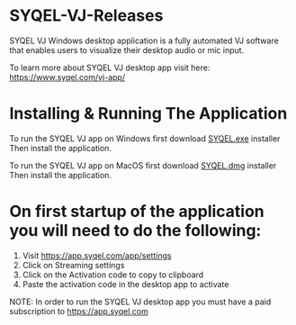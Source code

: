 # SYQEL-VJ-Releases
SYQEL VJ Windows desktop application is a fully automated VJ software that enables users to visualize their desktop audio or mic input. 

To learn more about SYQEL VJ desktop app visit here: https://www.syqel.com/vj-app/

# Installing & Running The Application
To run the SYQEL VJ app on Windows first download [SYQEL.exe](https://github.com/SYQEL/SYQEL-VJ-Releases/releases/download/v2.2.1/SYQEL-RADIO-Setup-2.2.1.exe) installer
Then install the application.

To run the SYQEL VJ app on MacOS first download [SYQEL.dmg](https://github.com/SYQEL/SYQEL-VJ-Releases/releases/download/v2.2.0/SYQEL-VJ-MAC.dmg) installer
Then install the application.


# On first startup of the application you will need to do the following:
1. Visit https://app.syqel.com/app/settings
2. Click on Streaming settings
3. Click on the Activation code to copy to clipboard
4. Paste the activation code in the desktop app to activate

NOTE: In order to run the SYQEL VJ desktop app you must have a paid subscription to https://app.syqel.com
